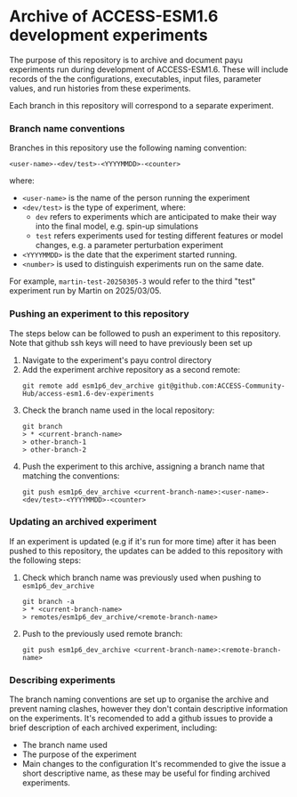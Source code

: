 # Archive of ACCESS-ESM1.6 development experiments

The purpose of this repository is to archive and document payu experiments run during development of ACCESS-ESM1.6. These will include records of the the configurations, executables, input files, parameter values, and run histories from these experiments.

Each branch in this repository will correspond to a separate experiment.

### Branch name conventions
Branches in this repository use the following naming convention:
```
<user-name>-<dev/test>-<YYYYMMDD>-<counter>
```
where:
- `<user-name>` is the name of the person running the experiment
- `<dev/test>` is the type of experiment, where:
    - `dev` refers to experiments which are anticipated to make their way into the final model, e.g. spin-up simulations
    - `test` refers experiments used for testing different features or model changes, e.g. a parameter perturbation experiment
- `<YYYYMMDD>` is the date that the experiment started running.
- `<number>` is used to distinguish experiments run on the same date.

For example, `martin-test-20250305-3` would refer to the third "test" experiment run by Martin on 2025/03/05.

### Pushing an experiment to this repository
The steps below can be followed to push an experiment to this repository. Note that github ssh keys will need to have previously been set up
1. Navigate to the experiment's payu control directory
2. Add the experiment archive repository as a second remote:
    ```
    git remote add esm1p6_dev_archive git@github.com:ACCESS-Community-Hub/access-esm1.6-dev-experiments
    ```
3. Check the branch name used in the local repository:
   ```
   git branch 
   > * <current-branch-name>
   > other-branch-1
   > other-branch-2
   ```
4. Push the experiment to this archive, assigning a branch name that matching the conventions:
    ```
    git push esm1p6_dev_archive <current-branch-name>:<user-name>-<dev/test>-<YYYYMMDD>-<counter>
    ```

### Updating an archived experiment
If an experiment is updated (e.g if it's run for more time) after it has been pushed to this repository, the updates can be added to this repository with the following steps:
1. Check which branch name was previously used when pushing to `esm1p6_dev_archive`
    ```
    git branch -a
    > * <current-branch-name>
    > remotes/esm1p6_dev_archive/<remote-branch-name>
    ```
2. Push to the previously used remote branch:
    ```
    git push esm1p6_dev_archive <current-branch-name>:<remote-branch-name>
    ```

### Describing experiments
The branch naming conventions are set up to organise the archive and prevent naming clashes, however they don't contain descriptive information on the experiments. It's recomended to add a github issues to provide a brief description of each archived experiment, including:
- The branch name used
- The purpose of the experiment
- Main changes to the configuration
It's recommended to give the issue a short descriptive name, as these may be useful for finding archived experiments.